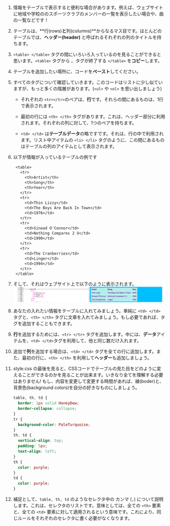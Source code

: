 1. 情報をテーブルで表示すると便利な場合があります。例えば、ウェブサイトに地域や学校ののスポーツクラブのメンバーの一覧を表示したい場合や、曲の一覧などです！
2. テーブルは、**行\(rows\)**と**列\(columns\)**からなるマス目です。ほとんどのテーブルでは、**ヘッダー\(header\)**  と呼ばれるそれぞれの列のタイトルを持ちます。
3. `<table> </table>` タグの間にいろいろ入っているのを見ることができると思います。`<table>` タグから 、タグが終了する `</table>` を**コピー**します。
4. テーブルを追加したい場所に、コードを**ペースト**してください。
5. すべてのタグについて確認していきます。このコードはリストに少し似ていますが、もっと多くの階層があります。\(`<ul>` や `<ol>` を思い出しましょう\)

   * それぞれの `<tr></tr>`のペアは、**行**です。それらの間にあるものは、1行で表示されます。

   * 最初の行には `<th> </th>` タグがあります。これは、ヘッダー部分に利用されます。それぞれの列に対して、1つのペアを持ちます。

   * `<td> </td>` は**テーブルデータ**の略ですです。それは、行の中で利用されます。リスト中アイテムの `<li> </li>` タグのように、この間にあるものはテーブルの列のアイテムとして表示されます。

6. 以下が情報が入っているテーブルの例です
   ```
    <table>
      <tr>
        <th>Artist</th>
        <th>Song</th>
        <th>Year</th>
      </tr>
      <tr>
        <td>Thin Lizzy</td>
        <td>The Boys Are Back In Town</td>
        <td>1976</td>
      </tr>
      <tr>
        <td>Sinead O'Connor</td>
        <td>Nothing Compares 2 U</td>
        <td>1990</td>
      </tr>
      <tr>
        <td>The Cranberries</td>
        <td>Linger</td>
        <td>1994</td>
      </tr>
    </table>
   ```
7. そして、それはウェブサイト上で以下のように表示されます。 ![](assets/TableResult2.png)
8. あなたの入れたい情報をテーブルに入れてみましょう。単純に `<td> </td>` タグと、`<th> </th>` タグに文章を入れてみましょう。もし必要であれば、タグを追加することもできます。
9. **行**を追加するためには、`<tr> </tr>` タグを追加します。中には、**データ**アイテムを、`<td> </td>`タグを利用して、他と同じ数だけ入れます。
10. 追加で**列**を追加する場合は、`<td> </td>` タグを全ての行に追加します。また、最初の行に、`<th> </th>` を利用して**ヘッダー**も追加しましょう。
11. style.css の最後を見ると、CSSコードでテーブルの見た目をどのように変えることができるのかを見ることが出来ます。いきなり全てを理解する必要はありません! もし、内容を変更して変更する時間があれば、線\(boder\)と、背景色\(background colors\)を自分の好きなものにしましょう。
    ```css
    table, th, td {
      border: 1px solid HoneyDew;
      border-collapse: collapse;
    }
    tr {
      background-color: PaleTurquoise;
    }
    th, td {
      vertical-align: top;
      padding: 5px;
      text-align: left;
    }
    th {
      color: purple;
    }
    td {
      color: purple;
    }
    ```
12. 補足として、`table, th, td` のようなセレクタ中の カンマ \(`,`\) について説明します。これは、セレクタのリストです。意味としては、全ての `<th>` 要素と、全ての `<td>` 要素に対して適用されるという意味です。これにより、同じルールをそれぞれのセレクタに書く必要がなくなります。



